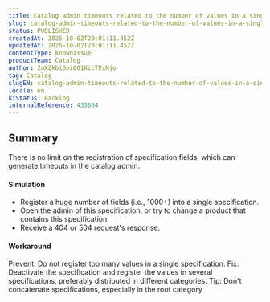```yaml
---
title: Catalog admin timeouts related to the number of values in a single specification
slug: catalog-admin-timeouts-related-to-the-number-of-values-in-a-single-specification
status: PUBLISHED
createdAt: 2025-10-02T20:01:11.452Z
updatedAt: 2025-10-02T20:01:11.452Z
contentType: knownIssue
productTeam: Catalog
author: 2mXZkbi0oi061KicTExNjo
tag: Catalog
slugEN: catalog-admin-timeouts-related-to-the-number-of-values-in-a-single-specification
locale: en
kiStatus: Backlog
internalReference: 433664
---
```


## Summary


There is no limit on the registration of specification fields, which can generate timeouts in the catalog admin.


#### Simulation



- Register a huge number of fields (i.e., 1000+) into a single specification.
- Open the admin of this specification, or try to change a product that contains this specification.
- Receive a 404 or 504 request's response.


#### Workaround


Prevent: Do not register too many values in a single specification.
Fix: Deactivate the specification and register the values in several specifications, preferably distributed in different categories.
Tip: Don't concatenate specifications, especially in the root category